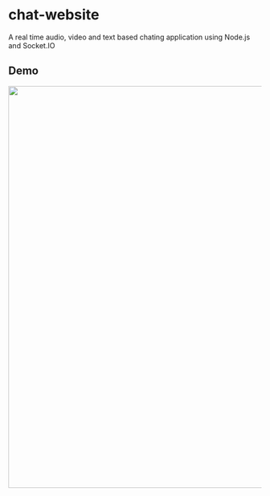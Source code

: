 # chat-website
A real time audio, video and text based chating application using Node.js and Socket.IO

## Demo
<img src="/Node%20Chat%20App.gif?raw=true" width="800px">
